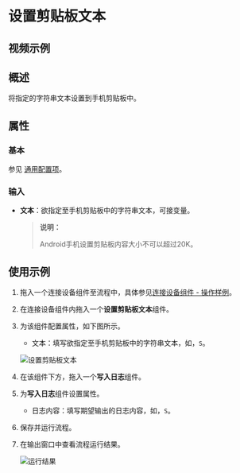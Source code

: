 # 设置剪贴板文本

## 视频示例

## 概述

将指定的字符串文本设置到手机剪贴板中。

## 属性

### 基本

参见 [通用配置项](../Appendix/CommonConfigurationItems.md)。

### 输入

- **文本**：欲指定至手机剪贴板中的字符串文本，可接变量。

    >**说明：**
    >
    >Android手机设置剪贴板内容大小不可以超过20K。

## 使用示例

1. 拖入一个连接设备组件至流程中，具体参见[连接设备组件 - 操作样例](./MobileConnect.md)。
2. 在连接设备组件内拖入一个**设置剪贴板文本**组件。
3. 为该组件配置属性，如下图所示。

    - 文本：填写欲指定至手机剪贴板中的字符串文本，如，`S`。

    ![设置剪贴板文本](https://docimages.blob.core.chinacloudapi.cn/images/Activities/setclipboardtext20210319.png)

4. 在该组件下方，拖入一个**写入日志**组件。
5. 为**写入日志**组件设置属性。

    - 日志内容：填写期望输出的日志内容，如，`S`。

6. 保存并运行流程。
7. 在输出窗口中查看流程运行结果。

   ![运行结果](https://docimages.blob.core.chinacloudapi.cn/images/Activities/setclipboardtextresult20210319.png)